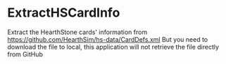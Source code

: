# ExtractHSCardInfo
Extract the HearthStone cards' information from https://github.com/HearthSim/hs-data/CardDefs.xml
But you need to download the file to local, this application will not retrieve the file directly from GitHub

